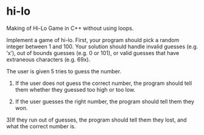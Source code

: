 # hi-lo
Making of Hi-Lo Game in C++ without using loops.


Implement a game of hi-lo. First, your program should pick a random integer between
1 and 100. Your solution should handle invalid guesses (e.g. ‘x’), out of bounds guesses
(e.g. 0 or 101), or valid guesses that have extraneous characters (e.g. 69x). 

The user is given 5 tries to guess the number.

1) If the user does not guess the correct number, the program should tell them whether they guessed
too high or too low. 

2) If the user guesses the right number, the program should tell them they won.

3)If they run out of guesses, the program should tell them they lost, and what the correct number is.

